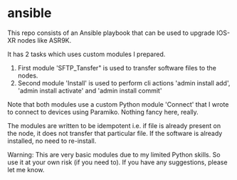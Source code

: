 ansible
=======

This repo consists of an Ansible playbook that can be used to upgrade IOS-XR nodes like ASR9K.

It has 2 tasks which uses custom modules I prepared. 
1. First module 'SFTP_Tansfer" is used to transfer software files to the nodes.
2. Second module 'Install' is used to perform cli actions 'admin install add', 'admin install activate' and 'admin install commit'

Note that both modules use a custom Python module 'Connect' that I wrote to connect to devices using Paramiko. Nothing fancy here, really.

The modules are written to be idempotent i.e. if file is already present on the node, it does not transfer that particular file.
If the software is already installed, no need to re-install.

Warning: This are very basic modules due to my limited Python skills. So use it at your own risk (if you need to). If you have any suggestions, please let me know.
